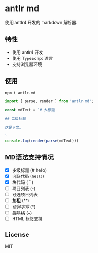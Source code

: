 # antlr md

使用 antlr4 开发的 markdown 解析器.

## 特性

- 使用 antlr4 开发
- 使用 Typescript 语言
- 支持浏览器环境

## 使用
```
npm i antlr-md
```

```js
import { parse, render } from 'antlr-md';

const mdText = `# 大标题

## 二级标题

这是正文。

`
console.log(render(parse(mdText))) 
```

## MD语法支持情况

- [x] 多级标题 (# hello)
- [x] 内联代码 (`hello`)
- [x] 块代码 (```)
- [ ] 项目列表 (-)
- [ ] 可选项目列表
- [ ] **加粗** (**)
- [ ] *倾斜字体* (*)
- [ ] ~~删除线~~ (~)
- [ ] HTML 标签支持

## License

MIT
